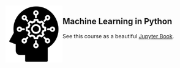 <img src="book/logo.svg" align="left" width="150" />

## Machine Learning in Python

See this course as a beautiful [Jupyter Book]().
